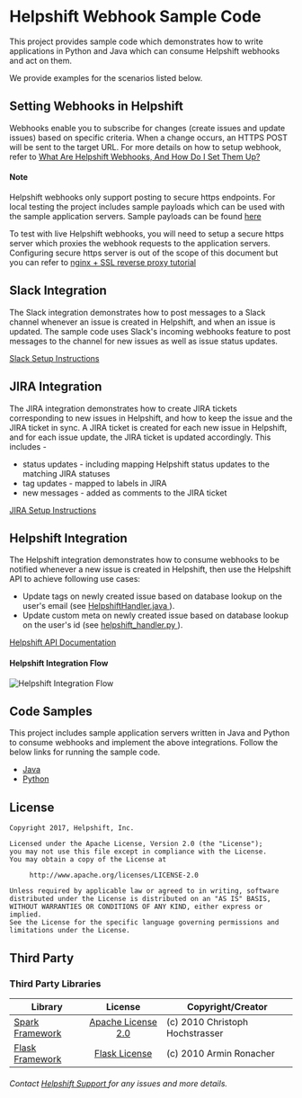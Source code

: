 Helpshift Webhook Sample Code
=============================

This project provides sample code which demonstrates how to write applications in Python and Java which can consume Helpshift webhooks and act on them.

We provide examples for the scenarios listed below.


## Setting Webhooks in Helpshift

Webhooks enable you to subscribe for changes (create issues and update issues) based on specific criteria.
When a change occurs, an HTTPS POST will be sent to the target URL.
For more details on how to setup webhook, refer to
<a href="https://support.helpshift.com/a/helpshift/?l=en&s=api-access&f=what-are-helpshift-webhooks" target="_blank">
What Are Helpshift Webhooks, And How Do I Set Them Up? </a>

#### Note

Helpshift webhooks only support posting to secure https endpoints.
For local testing the project includes sample payloads which can be used with
the sample application servers. Sample payloads can be found
<a href="/sample-payloads/" target="_blank">here</a>

To test with live Helpshift webhooks, you will need to setup a secure https
server which proxies the webhook requests to the application servers.
Configuring secure https server is out of the scope of this document but you can refer to
<a href="http://chase-seibert.github.io/blog/2011/12/21/nginx-ssl-reverse-proxy-tutorial.html" target="_blank">
nginx + SSL reverse proxy tutorial </a>

## Slack Integration

The Slack integration demonstrates how to post messages to a Slack channel whenever an issue is created in Helpshift,
and when an issue is updated. The sample code uses Slack's incoming webhooks feature to post messages to the channel
for new issues as well as issue status updates.

<a href="/docs/SLACK_SETUP.md" target="_blank"> Slack Setup Instructions </a>

## JIRA Integration

The JIRA integration demonstrates how to create JIRA tickets corresponding to new issues in Helpshift, and how to
keep the issue and the JIRA ticket in sync. A JIRA ticket is created for each new issue in Helpshift, and for each
issue update, the JIRA ticket is updated accordingly. This includes -
- status updates - including mapping Helpshift status updates to the matching JIRA statuses
- tag updates - mapped to labels in JIRA
- new messages - added as comments to the JIRA ticket

<a href="/docs/JIRA_SETUP.md" target="_blank"> JIRA Setup Instructions </a>

## Helpshift Integration

The Helpshift integration demonstrates how to consume webhooks to be notified whenever a new issue is created in
Helpshift, then use the Helpshift API to achieve following use cases:

* Update tags on newly created issue based on database lookup on the user's email (see
<a href="java/src/main/java/com/helpshift/examples/handlers/HelpshiftHandler.java" target="_blank"> HelpshiftHandler.java </a>).
* Update custom meta on newly created issue based on database lookup on the user's id (see
<a href="python/handlers/helpshift_handler.py" target="_blank"> helpshift_handler.py </a>).

<a href="https://apidocs.helpshift.com" target="_blank"> Helpshift API Documentation </a>

#### Helpshift Integration Flow
![Helpshift Integration Flow](screenshots/helpshift/helpshift_integration_flow.png)

## Code Samples

This project includes sample application servers written in Java and Python to consume webhooks and implement the above integrations.
Follow the below links for running the sample code.
* <a href="/java/README.md" target="_blank"> Java </a>
* <a href="/python/README.md" target="_blank"> Python </a>

## License

````
Copyright 2017, Helpshift, Inc.

Licensed under the Apache License, Version 2.0 (the "License");
you may not use this file except in compliance with the License.
You may obtain a copy of the License at

     http://www.apache.org/licenses/LICENSE-2.0

Unless required by applicable law or agreed to in writing, software
distributed under the License is distributed on an "AS IS" BASIS,
WITHOUT WARRANTIES OR CONDITIONS OF ANY KIND, either express or implied.
See the License for the specific language governing permissions and
limitations under the License.
````

## Third Party

### Third Party Libraries
| Library    | License    | Copyright/Creator    |
|---------   | :---------:| ------------------  |
|<a href="http://sparkjava.com/" target="_blank"> Spark Framework </a>| <a href="https://tldrlegal.com/license/apache-license-2.0-(apache-2.0)" target="_blank"> Apache License 2.0 </a> | (c) 2010 Christoph Hochstrasser |
|<a href="http://flask.pocoo.org/" target="_blank"> Flask Framework </a>| <a href="http://flask.pocoo.org/docs/0.12/license/#flask-license" target="_blank">Flask License</a> | (c) 2010 Armin Ronacher |


###### Contact <a href="https://support.helpshift.com" target="_blank"> Helpshift Support </a> for any issues and more details.
